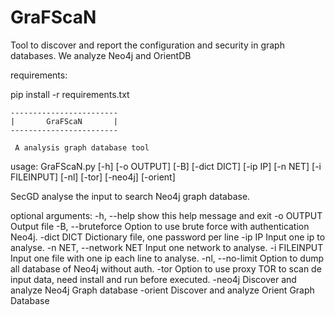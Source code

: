 # GraFScaN
Tool to discover and report the configuration and security in graph databases. We analyze Neo4j and OrientDB

requirements:

pip install -r requirements.txt


	------------------------
	|       GraFScaN       |
	------------------------

     A analysis graph database tool
    
usage: GraFScaN.py [-h] [-o OUTPUT] [-B] [-dict DICT] [-ip IP] [-n NET]
                   [-i FILEINPUT] [-nl] [-tor] [-neo4j] [-orient]

SecGD analyse the input to search Neo4j graph database.

optional arguments:
  -h, --help            show this help message and exit
  -o OUTPUT             Output file
  -B, --bruteforce      Option to use brute force with authentication Neo4j.
  -dict DICT            Dictionary file, one password per line
  -ip IP                Input one ip to analyse.
  -n NET, --network NET
                        Input one network to analyse.
  -i FILEINPUT          Input one file with one ip each line to analyse.
  -nl, --no-limit       Option to dump all database of Neo4j without auth.
  -tor                  Option to use proxy TOR to scan de input data, need
                        install and run before executed.
  -neo4j                Discover and analyze Neo4j Graph database
  -orient               Discover and analyze Orient Graph Database

